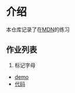 # 介绍

本仓库记录了在[MDN](https://developer.mozilla.org/zh-CN/docs/Learn/HTML)的练习

## 作业列表
1. 标记字母
  - [demo](https://15515179583.github.io/MDN/test1/index.html)
  - [代码](/test1)